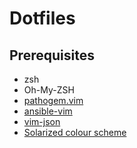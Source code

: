 # Dotfiles

## Prerequisites

* zsh
* Oh-My-ZSH
* [pathogem.vim](https://github.com/tpope/vim-pathogen)
* [ansible-vim](https://github.com/pearofducks/ansible-vim)
* [vim-json](https://github.com/elzr/vim-json)
* [Solarized colour scheme](https://github.com/altercation/vim-colors-solarized)
